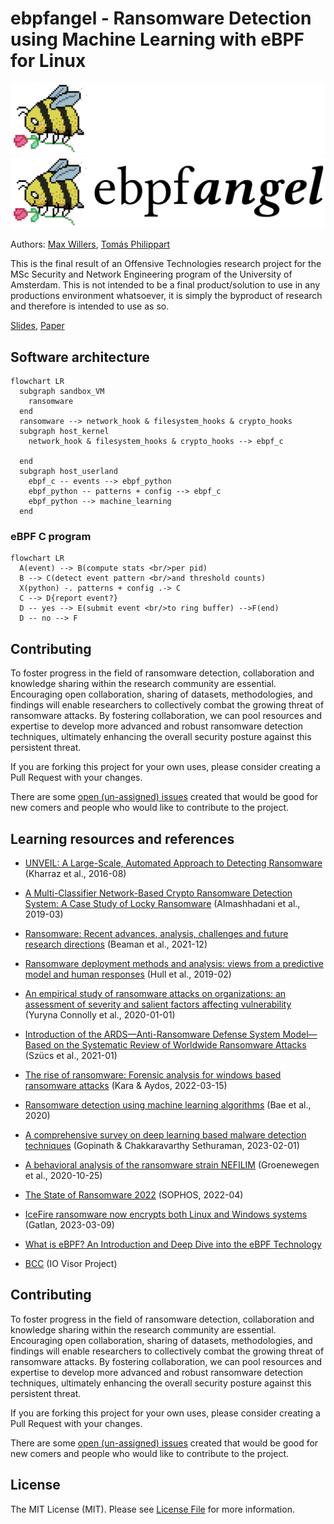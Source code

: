 # ebpfangel - Ransomware Detection using Machine Learning with eBPF for Linux

![Logo dark mode](assets/ebpfangel-logo-white.png#only-dark)
![Logo light mode](assets/ebpfangel-logo-black.png#only-light)

Authors: [Max Willers](https://www.linkedin.com/in/max-willers-53830b268), [Tomás Philippart](https://www.linkedin.com/in/tomasphilippart/)

This is the final result of an Offensive Technologies research project for the MSc Security and Network Engineering program of the University of Amsterdam. This is not intended to be a final product/solution to use in any productions environment whatsoever, it is simply the byproduct of research and therefore is intended to use as so. 

[Slides](https://github.com/TomasPhilippart/ebpfangel/blob/main/docs/ebpfangel-presentation.pdf), [Paper](https://github.com/TomasPhilippart/ebpfangel/blob/main/docs/Ransomware_Detection_using_Machine_Learning_with_eBPF.pdf)

## Software architecture

```mermaid
flowchart LR
  subgraph sandbox_VM
    ransomware
  end
  ransomware --> network_hook & filesystem_hooks & crypto_hooks
  subgraph host_kernel
    network_hook & filesystem_hooks & crypto_hooks --> ebpf_c

  end
  subgraph host_userland
    ebpf_c -- events --> ebpf_python
    ebpf_python -- patterns + config --> ebpf_c
    ebpf_python --> machine_learning
  end
```

### eBPF C program

```mermaid
flowchart LR
  A(event) --> B(compute stats <br/>per pid)
  B --> C(detect event pattern <br/>and threshold counts)
  X(python) -. patterns + config .-> C
  C --> D{report event?}
  D -- yes --> E(submit event <br/>to ring buffer) -->F(end)
  D -- no --> F
```

## Contributing

To foster progress in the field of ransomware detection, collaboration and knowledge sharing within the research community are essential. Encouraging open collaboration, sharing of datasets, methodologies, and findings will enable researchers to collectively combat the growing threat of ransomware attacks. By fostering collaboration, we can pool resources and expertise to develop more advanced and robust ransomware detection techniques, ultimately enhancing the overall security posture against this persistent threat.

If you are forking this project for your own uses, please consider creating a Pull Request with your changes.

There are some [open (un-assigned) issues](https://github.com/TomasPhilippart/ebpfangel/issues) created that would be good for new comers and people who would like to contribute to the project.

## Learning resources and references

- [UNVEIL: A Large-Scale, Automated Approach to Detecting Ransomware](https://dl.acm.org/doi/10.1145/2976749.2978380) (Kharraz et al., 2016-08)

- [A Multi-Classifier Network-Based Crypto Ransomware Detection System: A Case Study of Locky Ransomware](https://ieeexplore.ieee.org/document/8676353) (Almashhadani et al., 2019-03)

- [Ransomware: Recent advances, analysis, challenges and future research directions](https://www.sciencedirect.com/science/article/pii/S016740482100314X) (Beaman et al., 2021-12)

- [Ransomware deployment methods and analysis: views from a predictive model and human responses](https://doi.org/10.1186/s40163-019-0097-9) (Hull et al., 2019-02)

- [An empirical study of ransomware attacks on organizations: an assessment of severity and salient factors affecting vulnerability](https://doi.org/10.1093/cybsec/tyaa023) (Yuryna Connolly et al., 2020-01-01)

- [Introduction of the ARDS—Anti-Ransomware Defense System Model—Based on the Systematic Review of Worldwide Ransomware Attacks](https://www.mdpi.com/2076-3417/11/13/6070) (Szücs et al., 2021-01)

- [The rise of ransomware: Forensic analysis for windows based ransomware attacks](https://www.sciencedirect.com/science/article/pii/S0957417421015141) (Kara & Aydos, 2022-03-15)

- [Ransomware detection using machine learning algorithms](https://onlinelibrary.wiley.com/doi/abs/10.1002/cpe.5422) (Bae et al., 2020)

- [A comprehensive survey on deep learning based malware detection techniques](https://www.sciencedirect.com/science/article/pii/S1574013722000636) (Gopinath & Chakkaravarthy Sethuraman, 2023-02-01)

- [A behavioral analysis of the ransomware strain NEFILIM](https://doi.org/10.13140/RG.2.2.18301.59360) (Groenewegen et al., 2020-10-25)

- [The State of Ransomware 2022](https://www.sophos.com/en-us/content/state-of-ransomware) (SOPHOS, 2022-04)

- [IceFire ransomware now encrypts both Linux and Windows systems](https://www.bleepingcomputer.com/news/security/icefire-ransomware-now-encrypts-both-linux-and-windows-systems/) (Gatlan, 2023-03-09)

- [What is eBPF? An Introduction and Deep Dive into the eBPF Technology](https://www.ebpf.io/what-is-ebpf/)

- [BCC](https://liuhangbin.netlify.app/post/ebpf-and-xdp/) (IO Visor Project)


## Contributing

To foster progress in the field of ransomware detection, collaboration and knowledge sharing within the research community are essential. Encouraging open collaboration, sharing of datasets, methodologies, and findings will enable researchers to collectively combat the growing threat of ransomware attacks. By fostering collaboration, we can pool resources and expertise to develop more advanced and robust ransomware detection techniques, ultimately enhancing the overall security posture against this persistent threat.

If you are forking this project for your own uses, please consider creating a Pull Request with your changes.

There are some [open (un-assigned) issues](https://github.com/TomasPhilippart/ebpfangel/issues) created that would be good for new comers and people who would like to contribute to the project.


## License

The MIT License (MIT). Please see [License File](https://github.com/TomasPhilippart/ebpfangel/blob/main/LICENSE) for more information.
